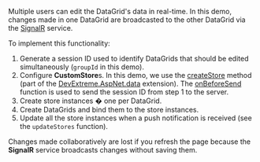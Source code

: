 Multiple users can edit the DataGrid's data in real-time. In this demo, changes made in one DataGrid are broadcasted to the other DataGrid via the <a href="https://dotnet.microsoft.com/apps/aspnet/signalr" target="blank">SignalR</a> service.

To implement this functionality:

1. Generate a session ID used to identify DataGrids that should be edited simultaneously (`groupId` in this demo).
1. Configure **CustomStore**s. In this demo, we use the <a href="https://github.com/DevExpress/DevExtreme.AspNet.Data/blob/master/docs/client-side-with-jquery.md#api-reference" target="_blank">createStore</a> method (part of the <a href="https://github.com/DevExpress/DevExtreme.AspNet.Data" target="_blank">DevExtreme.AspNet.data</a> extension). The <a href="https://github.com/DevExpress/DevExtreme.AspNet.Data/blob/master/docs/client-side-with-jquery.md#api-reference" target="blank">onBeforeSend</a> function is used to send the session ID from step 1 to the server.
1. Create store instances � one per DataGrid.
1. Create DataGrids and bind them to the store instances.
1. Update all the store instances when a push notification is received (see the `updateStores` function).

Changes made collaboratively are lost if you refresh the page because the **SignalR** service broadcasts changes without saving them.